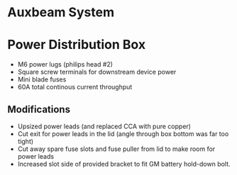 # Auxbeam System

# Power Distribution Box
- M6 power lugs (philips head #2)
- Square screw terminals for downstream device power
- Mini blade fuses
- 60A total continous current throughput 

## Modifications
- Upsized power leads (and replaced CCA with pure copper)
- Cut exit for power leads in the lid (angle through box bottom was far too tight)
- Cut away spare fuse slots and fuse puller from lid to make room for power leads
- Increased slot side of provided bracket to fit GM battery hold-down bolt. 